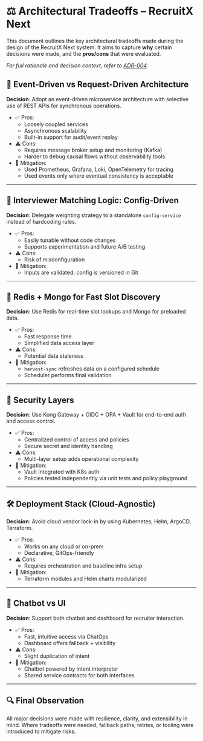 # ⚖️ Architectural Tradeoffs – RecruitX Next

This document outlines the key architectural tradeoffs made during the design of the RecruitX Next system. It aims to
capture **why** certain decisions were made, and the **pros/cons** that were evaluated.

_For full rationale and decision context, refer to [ADR-004](./ADR-004-quality-tradeoffs.md)._

## 🧱 Event-Driven vs Request-Driven Architecture

**Decision**: Adopt an event-driven microservice architecture with selective use of REST APIs for synchronous
operations.

- ✅ Pros:
    - Loosely coupled services
    - Asynchronous scalability
    - Built-in support for audit/event replay
- ⚠️ Cons:
    - Requires message broker setup and monitoring (Kafka)
    - Harder to debug causal flows without observability tools
- 📌 Mitigation:
    - Used Prometheus, Grafana, Loki, OpenTelemetry for tracing
    - Used events only where eventual consistency is acceptable

---

## 🧠 Interviewer Matching Logic: Config-Driven

**Decision**: Delegate weighting strategy to a standalone `config-service` instead of hardcoding rules.

- ✅ Pros:
    - Easily tunable without code changes
    - Supports experimentation and future A/B testing
- ⚠️ Cons:
    - Risk of misconfiguration
- 📌 Mitigation:
    - Inputs are validated; config is versioned in Git

---

## 🧭 Redis + Mongo for Fast Slot Discovery

**Decision**: Use Redis for real-time slot lookups and Mongo for preloaded data.

- ✅ Pros:
    - Fast response time
    - Simplified data access layer
- ⚠️ Cons:
    - Potential data staleness
- 📌 Mitigation:
    - `harvest-sync` refreshes data on a configured schedule
    - Scheduler performs final validation

---

## 🔐 Security Layers

**Decision**: Use Kong Gateway + OIDC + OPA + Vault for end-to-end auth and access control.

- ✅ Pros:
    - Centralized control of access and policies
    - Secure secret and identity handling
- ⚠️ Cons:
    - Multi-layer setup adds operational complexity
- 📌 Mitigation:
    - Vault integrated with K8s auth
    - Policies tested independently via unit tests and policy playground

---

## 🛠️ Deployment Stack (Cloud-Agnostic)

**Decision**: Avoid cloud vendor lock-in by using Kubernetes, Helm, ArgoCD, Terraform.

- ✅ Pros:
    - Works on any cloud or on-prem
    - Declarative, GitOps-friendly
- ⚠️ Cons:
    - Requires orchestration and baseline infra setup
- 📌 Mitigation:
    - Terraform modules and Helm charts modularized

---

## 💬 Chatbot vs UI

**Decision**: Support both chatbot and dashboard for recruiter interaction.

- ✅ Pros:
    - Fast, intuitive access via ChatOps
    - Dashboard offers fallback + visibility
- ⚠️ Cons:
    - Slight duplication of intent
- 📌 Mitigation:
    - Chatbot powered by intent interpreter
    - Shared service contracts for both interfaces

---

## 🔍 Final Observation

All major decisions were made with resilience, clarity, and extensibility in mind. Where tradeoffs were needed, fallback
paths, retries, or tooling were introduced to mitigate risks.

